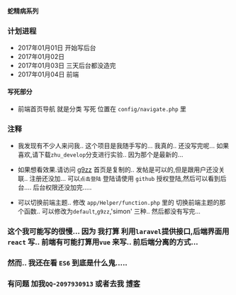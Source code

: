 #### 蛇精病系列

### 计划进程

- 2017年01月01日 开始写后台
- 2017年01月02日 
- 2017年01月03日 三天后台都没造完
- 2017年01月04日 前端

#### 写死部分

- 前端首页导航 就是分类 写死 位置在 `config/navigate.php` 里

### 注释

 - 我发现有不少人来问我..   这个项目是我随手写的... 我真的.. 还没写完呢...  如果喜欢,请下载`zhu_develop`分支进行实验.. 因为那个是最新的...

 - 如果想看效果.请访问 [g9zz](http://bbs.g9zz.com)  首页是复制的.. 发帖是可以的,但是跟用户还没关联..  注册还没加... 可以`点击登陆` 登陆请使用 `github` 授权登陆,然后可以看到后台.... 后台权限还没加完..... 
 - 可以切换前端主题.. 修改 `app/Helper/function.php` 里的 切换前端主题的那个函数..  可以修改为`default`,`g9zz`,'simon' 三种.. 然后都没有写完...

### 这个我可能写的很慢... 因为 我打算 利用`laravel`提供接口,后端界面用 `react` 写..  前端有可能打算用`vue` 来写..  前后端分离的方式...  

### 然而..  我还在看 `ES6` 到底是什么鬼.....

### 有问题 加我`QQ`-`2097930913`  或者去我 [博客](http://www.iphpt.com) 
